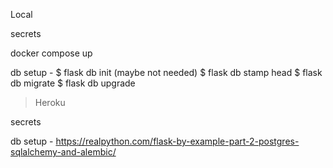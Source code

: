 Local

secrets

docker compose up

db setup - 
$ flask db init (maybe not needed)
$ flask db stamp head
$ flask db migrate
$ flask db upgrade

> Heroku

secrets

db setup - https://realpython.com/flask-by-example-part-2-postgres-sqlalchemy-and-alembic/

